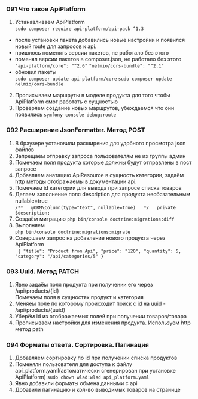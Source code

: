 ### 091 Что такое ApiPlatform

1. Устанавливаем ApiPlatform  
   `sudo composer require api-platform/api-pack ^1.3`

- после установки пакета добавились новые настройки и появился новый route для запросов к api.
- пришлось поменять версии пакетов, не работало без этого
- поменял версии пакетов в composer.json, не работало без этого  
  `"api-platform/core": "^2.6"`
  `"nelmio/cors-bundle": "^2.1"`
- обновил пакеты  
  `sudo composer update api-platform/core`
  `sudo composer update nelmio/cors-bundle`

2. Прописываем маршруты в моделе продукта для того чтобы ApiPlatform смог работать с сущностью
3. Проверяем создание новых маршрутов, убеждаемся что они появились
   `symfony console debug:route`

### 092 Расширение JsonFormatter. Метод POST

1. В браузере установили расширения для удобного просмотра json файлов
2. Запрещаем отправку запроса пользователям не из группы админ
3. Помечаем поля продукта которые должны будут отправлены в пост запросе
4. Добавляем анатацию ApiResource в сущность категории, задаём http методы отображаемы в документации api.
5. Помечаем id категории для вывода при запросе списка товаров
6. Делаем заполнение поля description для продукта необязательным nullable=true  
   `
   /**  
   @ORM\Column(type="text", nullable=true)  
   */  
   private $description;  
   `
7. Создаём миграцию
   `php bin/console doctrine:migrations:diff`
8. Выполняем  
   `php bin/console doctrine:migrations:migrate`
9. Совершаем запрос на добавление нового продукта через ApiPlatform  
   `  {
   "title": "Product from Api",
   "price": "120",
   "quantity": 5,
   "category": "/api/categories/5"
   }
   `

### 093 Uuid. Метод PATCH

1. Явно задаём поля продукта при получении его через /api/products/{id}  
   Помечаем поля в сущностях продукт и категория
2. Меняем поле по которому происходит поиск с id на uuid - /api/products/{uuid}
3. Уберём id из отображаемых полей при получении товаров/товара
4. Прописываем настройки для изменения продукта. Используем http метод path

### 094 Форматы ответа. Сортировка. Пагинация

1. Добавляем сортировку по id при получении списка продуктов
2. Поменяли пользователя для доступа к файлу api_platform.yaml(автоматически сгенерирован при установке ApiPlatform)
   `sudo chown wlad:wlad api_platform.yaml`
3. Явно добавили форматы обмена данными с api
4. Добавили пагинацию и кол-во выводимых товаров на странице
